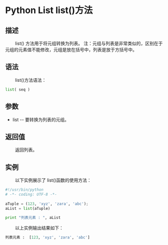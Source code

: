 # Python List list()方法
## 描述
&#160;&#160;&#160;&#160;&#160;&#160;&#160;&#160;list() 方法用于将元组转换为列表。
注：元组与列表是非常类似的，区别在于元组的元素值不能修改，元组是放在括号中，列表是放于方括号中。

## 语法
&#160;&#160;&#160;&#160;&#160;&#160;&#160;&#160;list()方法语法：

```python
list( seq )
```

## 参数
- list -- 要转换为列表的元组。

## 返回值
&#160;&#160;&#160;&#160;&#160;&#160;&#160;&#160;返回列表。

## 实例
&#160;&#160;&#160;&#160;&#160;&#160;&#160;&#160;以下实例展示了 list()函数的使用方法：

```python
#!/usr/bin/python
# -*- coding: UTF-8 -*-
 
aTuple = (123, 'xyz', 'zara', 'abc');
aList = list(aTuple)
 
print "列表元素 : ", aList
```

&#160;&#160;&#160;&#160;&#160;&#160;&#160;&#160;以上实例输出结果如下：

```python
列表元素 :  [123, 'xyz', 'zara', 'abc']
```
